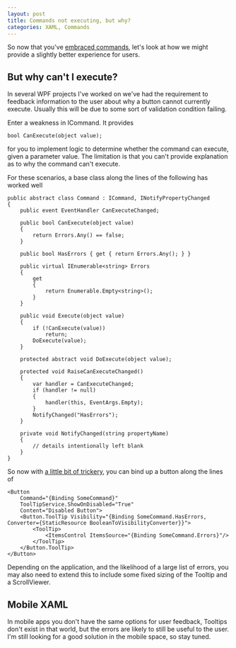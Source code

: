 ```yaml
---
layout: post
title: Commands not executing, but why?
categories: XAML, Commands
---
```

So now that you've [embraced commands](/2014/06/xaml-commands/), let's look at how we might provide a slightly better experience for users.

## But why can't I execute?
In several WPF projects I've worked on we've had the requirement to feedback information to the user about why a button cannot currently execute.  Usually this will be due to some sort of validation condition failing.

Enter a weakness in ICommand.  It provides

	bool CanExecute(object value);

for you to implement logic to determine whether the command can execute, given a parameter value.  The limitation is that you can't provide explanation as to why the command can't execute.

For these scenarios, a base class along the lines of the following has worked well

	public abstract class Command : ICommand, INotifyPropertyChanged
	{
		public event EventHandler CanExecuteChanged;

		public bool CanExecute(object value)
		{
			return Errors.Any() == false;
		}

		public bool HasErrors { get { return Errors.Any(); } }

		public virtual IEnumerable<string> Errors
		{
			get
			{
				return Enumerable.Empty<string>();
			}
		}

		public void Execute(object value)
		{
			if (!CanExecute(value))
				return;
			DoExecute(value);
		}

		protected abstract void DoExecute(object value);

        protected void RaiseCanExecuteChanged()
        {
            var handler = CanExecuteChanged;
            if (handler != null)
            {
                handler(this, EventArgs.Empty);
            }
			NotifyChanged("HasErrors");
        }

		private void NotifyChanged(string propertyName)
		{
			// details intentionally left blank
		}
	}

So now with [a little bit of trickery](http://msdn.microsoft.com/en-us/library/system.windows.controls.tooltipservice.showondisabled(v=vs.110).aspx), you can bind up a button along the lines of

	<Button
		Command="{Binding SomeCommand}" 
		ToolTipService.ShowOnDisabled="True" 
		Content="Disabled Button">
		<Button.ToolTip Visibility="{Binding SomeCommand.HasErrors, Converter={StaticResource BooleanToVisibilityConverter}}">
			<ToolTip>
				<ItemsControl ItemsSource="{Binding SomeCommand.Errors}"/>
			</ToolTip>
		</Button.ToolTip>
	</Button> 

Depending on the application, and the likelihood of a large list of errors, you may also need to extend this to include some fixed sizing of the Tooltip and a ScrollViewer.

## Mobile XAML
In mobile apps you don't have the same options for user feedback, Tooltips don't exist in that world, but the errors are likely to still be useful to the user. I'm still looking for a good solution in the mobile space, so stay tuned. 